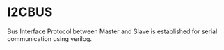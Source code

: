 # I2CBUS
Bus Interface Protocol between Master and Slave is established for serial communication using verilog.
